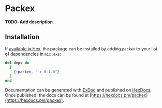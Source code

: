 # Packex

**TODO: Add description**

## Installation

If [available in Hex](https://hex.pm/docs/publish), the package can be installed
by adding `packex` to your list of dependencies in `mix.exs`:

```elixir
def deps do
  [
    {:packex, "~> 0.1.0"}
  ]
end
```

Documentation can be generated with [ExDoc](https://github.com/elixir-lang/ex_doc)
and published on [HexDocs](https://hexdocs.pm). Once published, the docs can
be found at [https://hexdocs.pm/packex](https://hexdocs.pm/packex).

